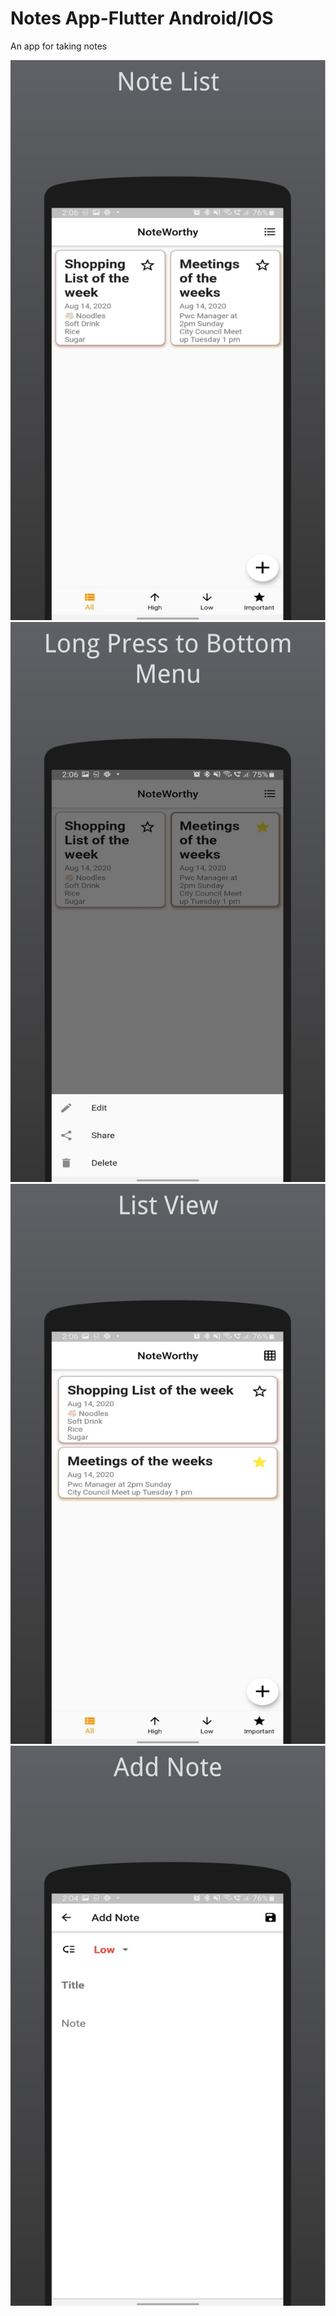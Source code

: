 # Notes App-Flutter Android/IOS
 An app for taking notes

![Note](ScreenShots/screenshot_2.png)
![Note](ScreenShots/screenshot_3.png)
![Note](ScreenShots/screenshot_4.png)
![Note](ScreenShots/screenshot_5.png)
